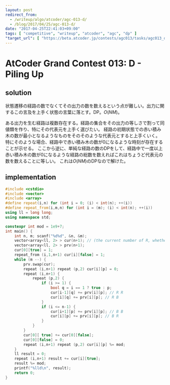 ```yaml
---
layout: post
redirect_from:
  - /writeup/algo/atcoder/agc-013-d/
  - /blog/2017/04/25/agc-013-d/
date: "2017-04-25T22:41:03+09:00"
tags: [ "competitive", "writeup", "atcoder", "agc", "dp" ]
"target_url": [ "https://beta.atcoder.jp/contests/agc013/tasks/agc013_d" ]
---
```


# AtCoder Grand Contest 013: D - Piling Up

## solution

状態遷移の経路の数でなくてその出力の数を数えるという点が難しい。出力に関するこの言及を上手く状態の言葉に落とす。DP。$O(NM)$。

ある出力を生む経路は複数存在する。経路の集合をその出力の等しさで割って同値類を作り、特にその代表元を上手く選びたい。
経路の初期状態での赤い積み木の数が最小となるようなものをそのそのような代表元とすると上手くいく。
特にそのような場合、経路中で赤い積み木の数が$0$になるような時刻が存在することが示せる。
ここから逆に、単純な経路の数のDPをして、経路中で一度以上赤い積み木の数が$0$になるような経路の総数を数えればこれはちょうど代表元の数を数えることに等しい。
これは$O(NM)$のDPなので解けた。

## implementation

``` c++
#include <cstdio>
#include <vector>
#include <array>
#define repeat(i,n) for (int i = 0; (i) < int(n); ++(i))
#define repeat_from(i,m,n) for (int i = (m); (i) < int(n); ++(i))
using ll = long long;
using namespace std;

constexpr int mod = 1e9+7;
int main() {
    int n, m; scanf("%d%d", &n, &m);
    vector<array<ll, 2> > cur(n+1); // (the current number of R, whether it has ever been 0) -> the number of paths
    vector<array<ll, 2> > prv(n+1);
    cur[0][true] = 1;
    repeat_from (i,1,n+1) cur[i][false] = 1;
    while (m --) {
        prv.swap(cur);
        repeat (i,n+1) repeat (p,2) cur[i][p] = 0;
        repeat (i,n+1) {
            repeat (p,2) {
                if (i >= 1) {
                    bool q = i == 1 ? true : p;
                    cur[i-1][q] += prv[i][p]; // R R
                    cur[i][q] += prv[i][p]; // R B
                }
                if (i <= n-1) {
                    cur[i+1][p] += prv[i][p]; // B B
                    cur[i][p] += prv[i][p]; // B R
                }
            }
        }
        cur[0][ true] += cur[0][false];
        cur[0][false] = 0;
        repeat (i,n+1) repeat (p,2) cur[i][p] %= mod;
    }
    ll result = 0;
    repeat (i,n+1) result += cur[i][true];
    result %= mod;
    printf("%lld\n", result);
    return 0;
}
```

